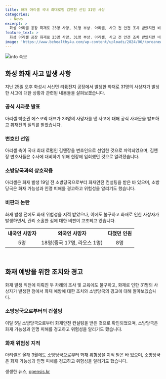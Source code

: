 ```yaml
---
title: 화재 아리셀 국내 최대로펌 김앤장 선임 31명 사상
categories:
  - News
excerpt: >
  화성 아리셀 공장 화재로 23명 사망, 31명 부상. 아리셀, 사고 전 안전 조치 받았지만 비판. 변호인으로 김앤장 변호인사 선임. 경찰, 업무상과실치사상 등 혐의로 수사 중. 소방당국, 화재 위험성 지속 경고했지만 참사 발생. 취재진 질의에 공식 사과문 발표. 사망자 중 17명 신원 확인, 나머지 6명 DNA 확인 중. ※CBS노컷뉴스 요청 제보: jebo@cbs.co.kr, https://url.kr/b71afn
feature_text: >
  화성 아리셀 공장 화재로 23명 사망, 31명 부상. 아리셀, 사고 전 안전 조치 받았지만 비판. 변호인으로 김앤장 변호인사 선임. 경찰, 업무상과실치사상 등 혐의로 수사 중. 소방당국, 화재 위험성 지속 경고했지만 참사 발생. 취재진 질의에 공식 사과문 발표. 사망자 중 17명 신원 확인, 나머지 6명 DNA 확인 중. ※CBS노컷뉴스 요청 제보: jebo@cbs.co.kr, https://url.kr/b71afn
image: 'https://www.behealthy4u.com/wp-content/uploads/2024/06/koreanews.jpg'
---
```


<p><img src="https://www.behealthy4u.com/wp-content/uploads/2024/06/koreanews.jpg" alt="info 속보" /></p>

<h2 data-ke-size="size26">화성 화재 사고 발생 사항</h2>

<p data-ke-size="size16">지난 25일 오후 화성시 서신면 리튬전지 공장에서 발생한 화재로 31명의 사상자가 발생한 사고에 대한 상황과 관련된 내용들을 살펴보겠습니다.</p>

<h3><b>공식 사과문 발표</b></h3>

<p data-ke-size="size16">아리셀 박순관 에스코넥 대표가 23명의 사망자를 낸 사고에 대해 공식 사과문을 발표하고 취재진의 질의를 받았습니다.</p>

<h3><b>변호인 선임</b></h3>

<p data-ke-size="size16">아리셀 측이 국내 최대 로펌인 김앤장을 변호인으로 선임한 것으로 파악되었으며, 김앤장 변호사들은 수사에 대비하기 위해 현장에 입회했던 것으로 알려졌습니다.</p>

<h3><b>소방당국과의 상호작용</b></h3>

<p data-ke-size="size16">아리셀은 화재 발생 19일 전 소방당국으로부터 화재안전 컨설팅을 받은 바 있으며, 소방당국은 화재 가능성과 인명 피해를 경고하고 위험성을 알리기도 했습니다.</p>

<h3><b>비판과 논란</b></h3>

<p data-ke-size="size16">화재 발생 전에도 화재 위험성을 지적 받았으나, 이에도 불구하고 화재로 인한 사상자가 발생하면서, 관리 소홀한 점에 대한 비판이 고조되고 있습니다.</p> 

<table>
  <tr>
    <td style="text-align: center; height: 17px;"><b>내국인 사망자</b></td>
    <td style="text-align: center; height: 17px;"><b>외국인 사망자</b></td>
    <td style="text-align: center; height: 17px;"><b>다쳤던 인원</b></td>
  </tr>
  <tr>
    <td style="text-align: center; height: 17px;">5명</td>
    <td style="text-align: center; height: 17px;">18명(중국 17명, 라오스 1명)</td>
    <td style="text-align: center; height: 17px;">8명</td>
  </tr>
</table>

<p data-ke-size="size16">&nbsp;</p>

<h2 data-ke-size="size26">화재 예방을 위한 조치와 경고</h2>

<p data-ke-size="size16">화재 발생 직전에 이뤄진 두 차례의 조사 및 교육에도 불구하고, 화재로 인한 31명의 사상자가 발생한 점에서 화재 예방에 대한 조치와 소방당국의 경고에 대해 알아보겠습니다.</p>

<h3><b>소방당국으로부터의 컨설팅</b></h3>

<p data-ke-size="size16">이달 5일 소방당국으로부터 화재안전 컨설팅을 받은 것으로 확인되었으며, 소방당국은 화재 가능성과 인명 피해를 경고하고 위험성을 알리기도 했습니다.</p>

<h3><b>화재 위험성 지적</b></h3>

<p data-ke-size="size16">아리셀은 올해 3월에도 소방당국으로부터 화재 위험성을 지적 받은 바 있으며, 소방당국은 화재 가능성과 인명 피해를 경고하고 위험성을 알리기도 했습니다.</p>
생생한 뉴스, <a href="https://opensis.kr" rel="dofollow">opensis.kr</a>


